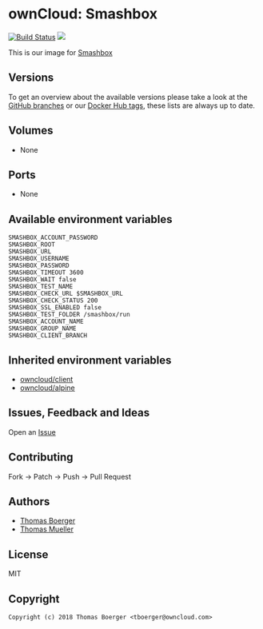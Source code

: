 # ownCloud: Smashbox

[![Build Status](https://drone.owncloud.com/api/badges/owncloud-docker/smashbox/status.svg)](https://drone.owncloud.com/owncloud-docker/smashbox)
[![](https://images.microbadger.com/badges/image/owncloud/smashbox.svg)](https://microbadger.com/images/owncloud/smashbox "Get your own image badge on microbadger.com")

This is our image for [Smashbox](https://github.com/owncloud/smashbox)

## Versions

To get an overview about the available versions please take a look at the [GitHub branches](https://github.com/owncloud-docker/smashbox/branches/all) or our [Docker Hub tags](https://hub.docker.com/r/owncloud/smashbox/tags/), these lists are always up to date.


## Volumes

* None


## Ports

* None


## Available environment variables

```
SMASHBOX_ACCOUNT_PASSWORD
SMASHBOX_ROOT
SMASHBOX_URL
SMASHBOX_USERNAME
SMASHBOX_PASSWORD
SMASHBOX_TIMEOUT 3600
SMASHBOX_WAIT false
SMASHBOX_TEST_NAME
SMASHBOX_CHECK_URL $SMASHBOX_URL
SMASHBOX_CHECK_STATUS 200
SMASHBOX_SSL_ENABLED false
SMASHBOX_TEST_FOLDER /smashbox/run
SMASHBOX_ACCOUNT_NAME
SMASHBOX_GROUP_NAME
SMASHBOX_CLIENT_BRANCH
```


## Inherited environment variables

* [owncloud/client](https://github.com/owncloud-docker/client#available-environment-variables)
* [owncloud/alpine](https://github.com/owncloud-docker/alpine#available-environment-variables)


## Issues, Feedback and Ideas

Open an [Issue](https://github.com/owncloud-docker/smashbox/issues)


## Contributing

Fork -> Patch -> Push -> Pull Request


## Authors

* [Thomas Boerger](https://github.com/tboerger)
* [Thomas Mueller](https://github.com/DeepDiver1975)


## License

MIT


## Copyright

```
Copyright (c) 2018 Thomas Boerger <tboerger@owncloud.com>
```
